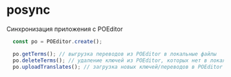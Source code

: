 # posync
Синхронизация приложения с POEditor

```js
  const po = POEditor.create();

  po.getTerms(); // выгрузка переводов из POEditor в локальные файлы
  po.deleteTerms(); // удаление ключей из POEditor, которых нет в локальных файлов
  po.uploadTranslates(); // загрузка новых ключей/переводов в POEditor (имеющиеся ключи в POEditor не меняются)
```

